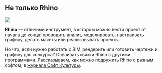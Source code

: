 ## Не только Rhino

![](/img/GRS_42/1657550067_b338cover_20_2_.jpg#rounded)

**Rhino** — отличный инструмент, в котором можно вести проект от начала до конца: проводить анализ, моделировать, настраивать графику, делать макеты или реализовывать проекты.

Но что, если нужно работать с BIM, рендерить или готовить чертежи и графику для конкурса? Осваивать связки Rhino с другими программами. Рассказываем, как можно подружить Rhino с разным софтом, в [журнале Софт Культуры](https://softculture.cc/blog/entries/articles/rabotaete-v-rhino).
